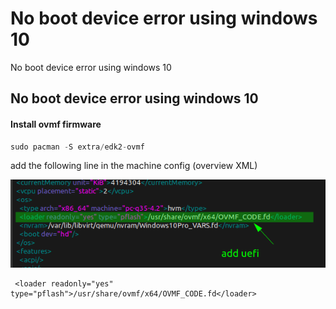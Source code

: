 # No boot device error using windows 10

No boot device error using windows 10

## No boot device error using windows 10 <a id="no-boot-device-error-using-windows-10"></a>

#### Install ovmf firmware

```csharp
sudo pacman -S extra/edk2-ovmf
```

add the following line in the machine config \(overview XML\)

![](../../../.gitbook/assets/a25951d836174f02b48cb61875854902.png)

```text
 <loader readonly="yes" type="pflash">/usr/share/ovmf/x64/OVMF_CODE.fd</loader>
```

>

